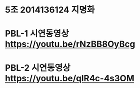 # 5조 2014136124 지명화
# PBL-1 시연동영상 https://youtu.be/rNzBB8OyBcg
# PBL-2 시연동영상 https://youtu.be/qIR4c-4s3OM
